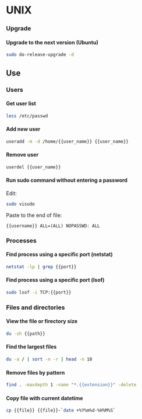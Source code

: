# UNIX

### Upgrade

#### Upgrade to the next version (Ubuntu) 

```bash
sudo do-release-upgrade -d
```

## Use

### Users

#### Get user list

```bash
less /etc/passwd
```

#### Add new user

```bash
useradd -m -d /home/{{user_name}} {{user_name}}
```

#### Remove user

```bash
userdel {{user_name}}
```

#### Run sudo command without entering a password

Edit:

```bash
sudo visudo
```

Paste to the end of file:

```text
{{username}} ALL=(ALL) NOPASSWD: ALL
```

### Processes

#### Find process using a specific port (netstat)

```bash
netstat -lp | grep {{port}}
```

#### Find process using a specific port (lsof)

```bash
sudo lsof -i TCP:{{port}}
```

### Files and directories

#### View the file or firectory size

```bash
du -sh {{path}}
```

#### Find the largest files

```bash
du -a / | sort -n -r | head -n 10
```

#### Remove files by pattern

```bash
find . -maxdepth 1 -name "*.{{extension}}" -delete
```

#### Copy file with current datetime

```bash
cp {{file}} {{file}}-`date +%Y%m%d-%H%M%S`
```
